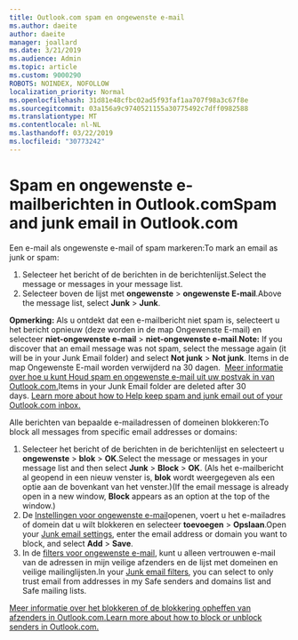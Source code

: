 ```yaml
---
title: Outlook.com spam en ongewenste e-mail
ms.author: daeite
author: daeite
manager: joallard
ms.date: 3/21/2019
ms.audience: Admin
ms.topic: article
ms.custom: 9000290
ROBOTS: NOINDEX, NOFOLLOW
localization_priority: Normal
ms.openlocfilehash: 31d81e48cfbc02ad5f93faf1aa707f98a3c67f8e
ms.sourcegitcommit: 03a156a9c9740521155a30775492c7dff0982588
ms.translationtype: MT
ms.contentlocale: nl-NL
ms.lasthandoff: 03/22/2019
ms.locfileid: "30773242"
---
```

# <a name="spam-and-junk-email-in-outlookcom"></a><span data-ttu-id="3a31c-102">Spam en ongewenste e-mailberichten in Outlook.com</span><span class="sxs-lookup"><span data-stu-id="3a31c-102">Spam and junk email in Outlook.com</span></span>

<span data-ttu-id="3a31c-103">Een e-mail als ongewenste e-mail of spam markeren:</span><span class="sxs-lookup"><span data-stu-id="3a31c-103">To mark an email as junk or spam:</span></span>

1. <span data-ttu-id="3a31c-104">Selecteer het bericht of de berichten in de berichtenlijst.</span><span class="sxs-lookup"><span data-stu-id="3a31c-104">Select the message or messages in your message list.</span></span>
1. <span data-ttu-id="3a31c-105">Selecteer boven de lijst met **ongewenste** > **ongewenste E-mail**.</span><span class="sxs-lookup"><span data-stu-id="3a31c-105">Above the message list, select **Junk** > **Junk**.</span></span>

<span data-ttu-id="3a31c-106">**Opmerking:** Als u ontdekt dat een e-mailbericht niet spam is, selecteert u het bericht opnieuw (deze worden in de map Ongewenste E-mail) en selecteer **niet-ongewenste e-mail** > **niet-ongewenste e-mail**.</span><span class="sxs-lookup"><span data-stu-id="3a31c-106">**Note:** If you discover that an email message was not spam, select the message again (it will be in your Junk Email folder) and select **Not junk** > **Not junk**.</span></span> <span data-ttu-id="3a31c-107">Items in de map Ongewenste E-mail worden verwijderd na 30 dagen.  [Meer informatie over hoe u kunt Houd spam en ongewenste e-mail uit uw postvak in van Outlook.com.](https://support.office.com/article/a3ece97b-82f8-4a5e-9ac3-e92fa6427ae4)</span><span class="sxs-lookup"><span data-stu-id="3a31c-107">Items in your Junk Email folder are deleted after 30 days. [Learn more about how to Help keep spam and junk email out of your Outlook.com inbox.](https://support.office.com/article/a3ece97b-82f8-4a5e-9ac3-e92fa6427ae4)</span></span>

<span data-ttu-id="3a31c-108">Alle berichten van bepaalde e-mailadressen of domeinen blokkeren:</span><span class="sxs-lookup"><span data-stu-id="3a31c-108">To block all messages from specific email addresses or domains:</span></span>

1. <span data-ttu-id="3a31c-109">Selecteer het bericht of de berichten in de berichtenlijst en selecteert u **ongewenste** > **blok** > **OK**.</span><span class="sxs-lookup"><span data-stu-id="3a31c-109">Select the message or messages in your message list and then select **Junk** > **Block** > **OK**.</span></span> <span data-ttu-id="3a31c-110">(Als het e-mailbericht al geopend in een nieuw venster is, **blok** wordt weergegeven als een optie aan de bovenkant van het venster.)</span><span class="sxs-lookup"><span data-stu-id="3a31c-110">(If the email message is already open in a new window, **Block** appears as an option at the top of the window.)</span></span>
1. <span data-ttu-id="3a31c-111">De [Instellingen voor ongewenste e-mail](https://outlook.live.com/mail/options/mail/junkEmail/blockedSendersAndDomainsV2)openen, voert u het e-mailadres of domein dat u wilt blokkeren en selecteer **toevoegen** > **Opslaan**.</span><span class="sxs-lookup"><span data-stu-id="3a31c-111">Open your [Junk email settings](https://outlook.live.com/mail/options/mail/junkEmail/blockedSendersAndDomainsV2), enter the email address or domain you want to block, and select **Add** > **Save**.</span></span>
1. <span data-ttu-id="3a31c-112">In de [filters voor ongewenste e-mail](https://outlook.live.com/mail/options/mail/junkEmail/filtersOption), kunt u alleen vertrouwen e-mail van de adressen in mijn veilige afzenders en de lijst met domeinen en veilige mailinglijsten.</span><span class="sxs-lookup"><span data-stu-id="3a31c-112">In your [Junk email filters](https://outlook.live.com/mail/options/mail/junkEmail/filtersOption), you can select to only trust email from addresses in my Safe senders and domains list and Safe mailing lists.</span></span>

[<span data-ttu-id="3a31c-113">Meer informatie over het blokkeren of de blokkering opheffen van afzenders in Outlook.com.</span><span class="sxs-lookup"><span data-stu-id="3a31c-113">Learn more about how to block or unblock senders in Outlook.com.</span></span>](https://support.office.com/article/afba1c94-77bb-4f50-8b85-057cf52f4d5e)